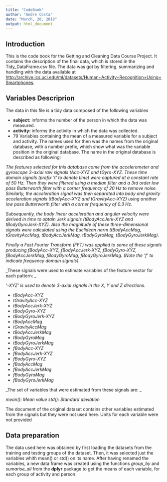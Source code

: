 ```yaml
---
title: "CodeBook"
author: "Andre Costa"
date: "March, 20, 2018"
output: html_document
---
```



## Introduction

This is the code book for the Getting and Cleaning Data Course Project. It contains the description of the final data, which is stored in the Tidy_DataFrame.csv file. The data was got by filtering, summarizing and handling with the data available at http://archive.ics.uci.edu/ml/datasets/Human+Activity+Recognition+Using+Smartphones.

## Variables Descriprion

The data in this file is a tidy data composed of the following variables

+ **subject:** informs the number of the person in which the data was measured.
+ **activity:** informs the activity in which the data was collected.
+ 79 Variables containing the mean of a measured variable for a subject and activity. The names used for then was the names from the original database, with a number prefix, which show what was the variable position in the original database. The name in the original database is described as following:

_The features selected for this database come from the accelerometer and gyroscope 3-axial raw signals tAcc-XYZ and tGyro-XYZ. These time domain signals (prefix 't' to denote time) were captured at a constant rate of 50 Hz. Then they were filtered using a median filter and a 3rd order low pass Butterworth filter with a corner frequency of 20 Hz to remove noise. Similarly, the acceleration signal was then separated into body and gravity acceleration signals (tBodyAcc-XYZ and tGravityAcc-XYZ) using another low pass Butterworth filter with a corner frequency of 0.3 Hz._ 

_Subsequently, the body linear acceleration and angular velocity were derived in time to obtain Jerk signals (tBodyAccJerk-XYZ and tBodyGyroJerk-XYZ). Also the magnitude of these three-dimensional signals were calculated using the Euclidean norm (tBodyAccMag, tGravityAccMag, tBodyAccJerkMag, tBodyGyroMag, tBodyGyroJerkMag)._ 

_Finally a Fast Fourier Transform (FFT) was applied to some of these signals producing fBodyAcc-XYZ, fBodyAccJerk-XYZ, fBodyGyro-XYZ, fBodyAccJerkMag, fBodyGyroMag, fBodyGyroJerkMag. (Note the 'f' to indicate frequency domain signals)._

_These signals were used to estimate variables of the feature vector for each pattern:  _

_'-XYZ\' is used to denote 3-axial signals in the X, Y and Z directions._

+ _tBodyAcc-XYZ_
+ _tGravityAcc-XYZ_
+ _tBodyAccJerk-XYZ_
+ _tBodyGyro-XYZ_
+ _tBodyGyroJerk-XYZ_
+ _tBodyAccMag_
+ _tGravityAccMag_
+ _tBodyAccJerkMag_
+ _tBodyGyroMag_
+ _tBodyGyroJerkMag_
+ _fBodyAcc-XYZ_
+ _fBodyAccJerk-XYZ_
+ _fBodyGyro-XYZ_
+ _fBodyAccMag_
+ _fBodyAccJerkMag_
+ _fBodyGyroMag_
+ _fBodyGyroJerkMag_

_The set of variables that were estimated from these signals are: _

_mean(): Mean value_
_std(): Standard deviation_

The document of the original dataset contains other variables estimated from the signals but they were not used here. Units for each variable were not provided

## Data preparation

The data used here was obtained by first loading the datasets from the training and testing groups of the dataset. Then, it was selected just the variables whith mean() or std() on its name. After having renamed the variables, a new data frame was created using the functions _group\_by_ and _sumarise\_all_ from the **dplyr** package to get the means of each variable, for each group of activity and person.
